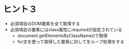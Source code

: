# ヒント３

* 必須項目のDOM要素を全て取得する
* 必須項目の要素にはclass属性にrequiredが設定されている
  * document.getElementsByClassName()で取得
  * for文を使って取得した要素に対してをループ処理をする
